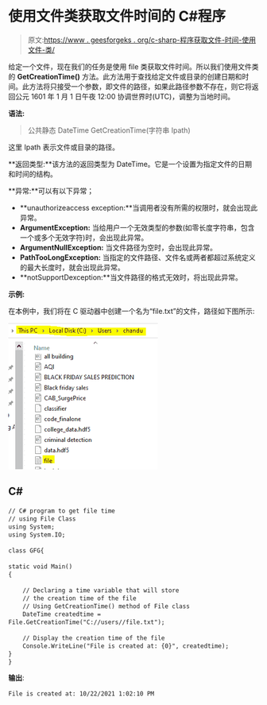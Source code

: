 # 使用文件类获取文件时间的 C#程序

> 原文:[https://www . geesforgeks . org/c-sharp-程序获取文件-时间-使用文件-类/](https://www.geeksforgeeks.org/c-sharp-program-to-get-file-time-using-file-class/)

给定一个文件，现在我们的任务是使用 file 类获取文件时间。所以我们使用文件类的 **GetCreationTime()** 方法。此方法用于查找给定文件或目录的创建日期和时间。此方法将只接受一个参数，即文件的路径，如果此路径参数不存在，则它将返回公元 1601 年 1 月 1 日午夜 12:00 协调世界时(UTC)，调整为当地时间。

**语法:**

> 公共静态 DateTime GetCreationTime(字符串 Ipath)

这里 Ipath 表示文件或目录的路径。

**返回类型:**该方法的返回类型为 DateTime。它是一个设置为指定文件的日期和时间的结构。

**异常:**可以有以下异常；

*   **unauthorizeaccess exception:**当调用者没有所需的权限时，就会出现此异常。
*   **ArgumentException:** 当给用户一个无效类型的参数(如零长度字符串，包含一个或多个无效字符)时，会出现此异常。
*   **ArgumentNullException:** 当文件路径为空时，会出现此异常。
*   **PathTooLongException:** 当指定的文件路径、文件名或两者都超过系统定义的最大长度时，就会出现此异常。
*   **notSupportDexception:**当文件路径的格式无效时，将出现此异常。

**示例:**

在本例中，我们将在 C 驱动器中创建一个名为“file.txt”的文件，路径如下图所示:

![](img/3556e0db0ebf657af3f58b43e0f17b33.png)

## C#

```
// C# program to get file time
// using File Class
using System;
using System.IO;

class GFG{

static void Main()
{

    // Declaring a time variable that will store 
    // the creation time of the file 
    // Using GetCreationTime() method of File class
    DateTime createdtime = File.GetCreationTime("C://users//file.txt");

    // Display the creation time of the file
    Console.WriteLine("File is created at: {0}", createdtime);
}
}
```

**输出**:

```
File is created at: 10/22/2021 1:02:10 PM
```